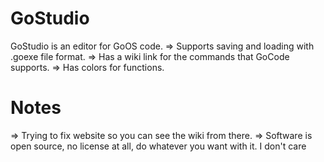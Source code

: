 # GoStudio
GoStudio is an editor for GoOS code.
=> Supports saving and loading with .goexe file format.
=> Has a wiki link for the commands that GoCode supports.
=> Has colors for functions.
# Notes
=> Trying to fix website so you can see the wiki from there.
=> Software is open source, no license at all, do whatever you want with it. I don't care
